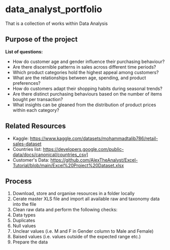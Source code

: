 # data_analyst_portfolio
That is a collection of works within Data Analysis

## Purpose of the project

**List of questions:**

- How do customer age and gender influence their purchasing behaviour?
- Are there discernible patterns in sales across different time periods?
- Which product categories hold the highest appeal among customers?
- What are the relationships between age, spending, and product preferences?
- How do customers adapt their shopping habits during seasonal trends?
- Are there distinct purchasing behaviours based on the number of items bought per transaction?
- What insights can be gleaned from the distribution of product prices within each category?

## Related Resources
- Kaggle:
https://www.kaggle.com/datasets/mohammadtalib786/retail-sales-dataset
- Countries list:
https://developers.google.com/public-data/docs/canonical/countries_csv]
- Customer's Data:
https://github.com/AlexTheAnalyst/Excel-Tutorial/blob/main/Excel%20Project%20Dataset.xlsx

## Process
1. Download, store and organise resources in a folder locally
2. Cerate master XLS file and import all available raw and taxonomy data into the file
3. Clean raw data and perform the following checks:
  1. Data types
  2. Duplicates
  3. Null values
  4. Unclear values (i.e. M and F in Gender column to Male and Female)
  5. Baised values (i.e. values outside of the expected range etc.)
4. Prepare the data





